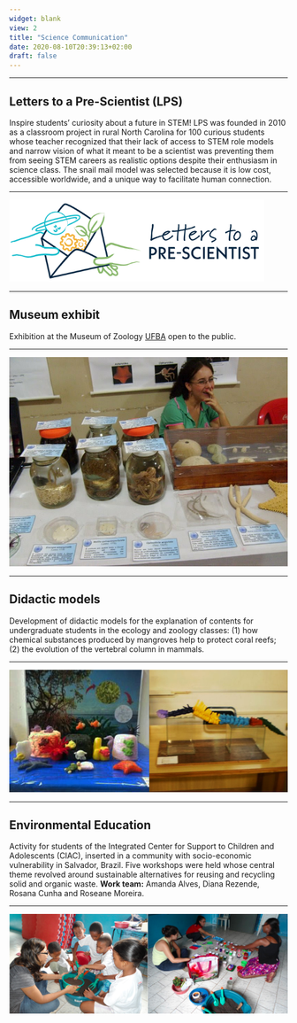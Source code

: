 ```yaml
---
widget: blank
view: 2
title: "Science Communication" 
date: 2020-08-10T20:39:13+02:00
draft: false
---
```


---
Letters to a Pre-Scientist (LPS)
---

Inspire students’ curiosity about a future in STEM! LPS was founded in 2010 as a classroom project in rural North Carolina for 100 curious students whose teacher recognized 
that their lack of access to STEM role models and narrow vision of what it meant to be a scientist was preventing them from seeing STEM careers as realistic options despite their enthusiasm in science class. The snail mail model was selected because it is low cost, accessible worldwide, and a unique way to facilitate human connection.

---

![](lps.png)

---
Museum exhibit
---

Exhibition at the Museum of Zoology [UFBA](https://www.ufba.br) open to the public.

---

![](mzufba2.JPG)

---
Didactic models
---

Development of didactic models for the explanation of contents for undergraduate students in the ecology and zoology classes: (1) how chemical substances produced by mangroves help to protect coral reefs; (2) the evolution of the vertebral column in mammals.

---

![](mode.png)

---
Environmental Education
---

Activity for students of the Integrated Center for Support to Children and Adolescents (CIAC), inserted in a community with socio-economic vulnerability in Salvador, Brazil. Five workshops were held whose central theme revolved around sustainable alternatives for reusing and recycling solid and organic waste. **Work team:** Amanda Alves, Diana Rezende, Rosana Cunha and Roseane Moreira.

---

![](edamb.png)


